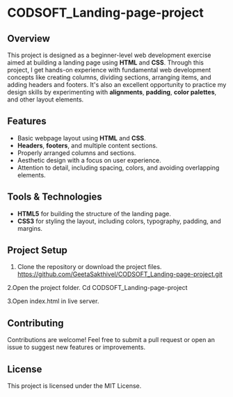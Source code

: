 # CODSOFT_Landing-page-project

## Overview
This project is designed as a beginner-level web development exercise aimed at building a landing page using **HTML** and **CSS**. Through this project, I get hands-on experience with fundamental web development concepts like creating columns, dividing sections, arranging items, and adding headers and footers. It's also an excellent opportunity to practice my design skills by experimenting with **alignments**, **padding**, **color palettes**, and other layout elements.

## Features
- Basic webpage layout using **HTML** and **CSS**.
- **Headers**, **footers**, and multiple content sections.
- Properly arranged columns and sections.
- Aesthetic design with a focus on user experience.
- Attention to detail, including spacing, colors, and avoiding overlapping elements.

## Tools & Technologies
- **HTML5** for building the structure of the landing page.
- **CSS3** for styling the layout, including colors, typography, padding, and margins.

## Project Setup
1. Clone the repository or download the project files.
   https://github.com/GeetaSakthivel/CODSOFT_Landing-page-project.git

2.Open the project folder.
  Cd CODSOFT_Landing-page-project

3.Open index.html in live server.

## Contributing
Contributions are welcome! Feel free to submit a pull request or open an issue to suggest new features or improvements.

 ## License
This project is licensed under the MIT License. 
  
   
